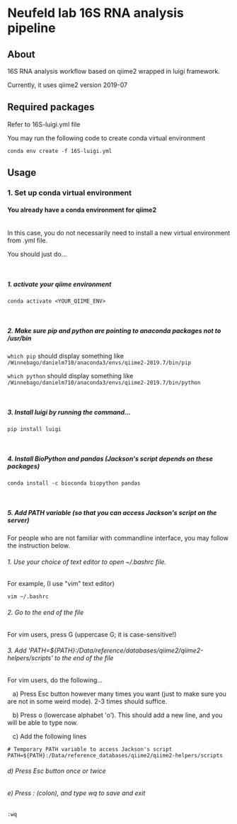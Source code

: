 # Neufeld lab 16S RNA analysis pipeline

## About
16S RNA analysis workflow based on qiime2 wrapped in luigi framework.

Currently, it uses qiime2 version 2019-07

## Required packages
Refer to 16S-luigi.yml file

You may run the following code to create conda virtual environment

`conda env create -f 16S-luigi.yml`

## Usage

### 1. Set up conda virtual environment

#### You already have a conda environment for qiime2
<br />
In this case, you do not necessarily need to install a new virtual environment from .yml file.

You should just do...

<br />

##### 1. activate your qiime environment 

`conda activate <YOUR_QIIME_ENV>`

<br />

##### 2. Make sure pip and python are pointing to anaconda packages *not to /usr/bin*

`which pip` should display something like `/Winnebago/danielm710/anaconda3/envs/qiime2-2019.7/bin/pip`

`which python` should display something like `/Winnebago/danielm710/anaconda3/envs/qiime2-2019.7/bin/python`

<br />

##### 3. Install luigi by running the command...

`pip install luigi`

<br />

##### 4. Install BioPython and pandas (Jackson's script depends on these packages)

`conda install -c bioconda biopython pandas`

<br />

##### 5. Add PATH variable (so that you can access Jackson's script on the server)

For people who are not familiar with commandline interface, you may follow the instruction below.

###### 1. Use your choice of text editor to open ~/.bashrc file.

For example, (I use "vim" text editor)

`vim ~/.bashrc`

###### 2. Go to the end of the file

For vim users, press G (uppercase G; it is case-sensitive!) 

###### 3. Add 'PATH=${PATH}:/Data/reference/databases/qiime2/qiime2-helpers/scripts' to the end of the file

For vim users, do the following...

&nbsp;&nbsp;&nbsp;a) Press Esc button however many times you want (just to make sure you are not in some weird mode). 2-3 times should suffice. 

&nbsp;&nbsp;&nbsp;b) Press o (lowercase alphabet 'o'). This should add a new line, and you will be able to type now.

&nbsp;&nbsp;&nbsp;c) Add the following lines

```
# Temporary PATH variable to access Jackson's script
PATH=${PATH}:/Data/reference_databases/qiime2/qiime2-helpers/scripts
```

###### d) Press Esc button once or twice

###### e) Press : (colon), and type wq to save and exit

`:wq`
